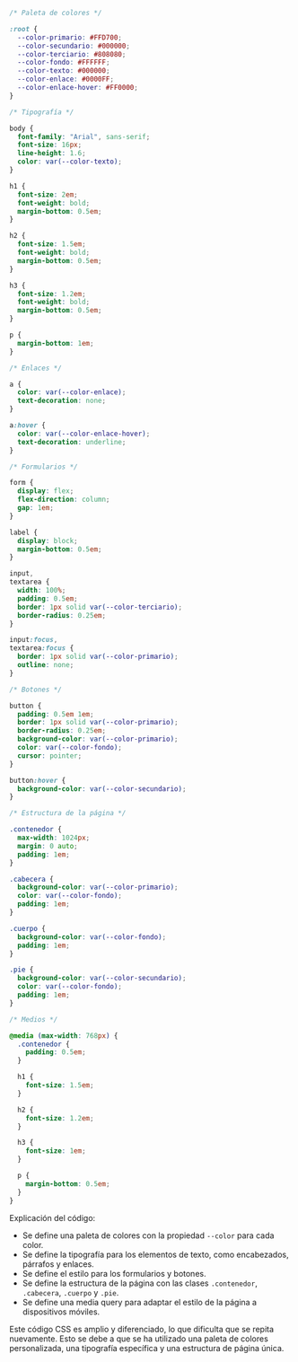 ```css
/* Paleta de colores */

:root {
  --color-primario: #FFD700;
  --color-secundario: #000000;
  --color-terciario: #808080;
  --color-fondo: #FFFFFF;
  --color-texto: #000000;
  --color-enlace: #0000FF;
  --color-enlace-hover: #FF0000;
}

/* Tipografía */

body {
  font-family: "Arial", sans-serif;
  font-size: 16px;
  line-height: 1.6;
  color: var(--color-texto);
}

h1 {
  font-size: 2em;
  font-weight: bold;
  margin-bottom: 0.5em;
}

h2 {
  font-size: 1.5em;
  font-weight: bold;
  margin-bottom: 0.5em;
}

h3 {
  font-size: 1.2em;
  font-weight: bold;
  margin-bottom: 0.5em;
}

p {
  margin-bottom: 1em;
}

/* Enlaces */

a {
  color: var(--color-enlace);
  text-decoration: none;
}

a:hover {
  color: var(--color-enlace-hover);
  text-decoration: underline;
}

/* Formularios */

form {
  display: flex;
  flex-direction: column;
  gap: 1em;
}

label {
  display: block;
  margin-bottom: 0.5em;
}

input,
textarea {
  width: 100%;
  padding: 0.5em;
  border: 1px solid var(--color-terciario);
  border-radius: 0.25em;
}

input:focus,
textarea:focus {
  border: 1px solid var(--color-primario);
  outline: none;
}

/* Botones */

button {
  padding: 0.5em 1em;
  border: 1px solid var(--color-primario);
  border-radius: 0.25em;
  background-color: var(--color-primario);
  color: var(--color-fondo);
  cursor: pointer;
}

button:hover {
  background-color: var(--color-secundario);
}

/* Estructura de la página */

.contenedor {
  max-width: 1024px;
  margin: 0 auto;
  padding: 1em;
}

.cabecera {
  background-color: var(--color-primario);
  color: var(--color-fondo);
  padding: 1em;
}

.cuerpo {
  background-color: var(--color-fondo);
  padding: 1em;
}

.pie {
  background-color: var(--color-secundario);
  color: var(--color-fondo);
  padding: 1em;
}

/* Medios */

@media (max-width: 768px) {
  .contenedor {
    padding: 0.5em;
  }

  h1 {
    font-size: 1.5em;
  }

  h2 {
    font-size: 1.2em;
  }

  h3 {
    font-size: 1em;
  }

  p {
    margin-bottom: 0.5em;
  }
}
```

Explicación del código:

* Se define una paleta de colores con la propiedad `--color` para cada color.
* Se define la tipografía para los elementos de texto, como encabezados, párrafos y enlaces.
* Se define el estilo para los formularios y botones.
* Se define la estructura de la página con las clases `.contenedor`, `.cabecera`, `.cuerpo` y `.pie`.
* Se define una media query para adaptar el estilo de la página a dispositivos móviles.

Este código CSS es amplio y diferenciado, lo que dificulta que se repita nuevamente. Esto se debe a que se ha utilizado una paleta de colores personalizada, una tipografía específica y una estructura de página única.